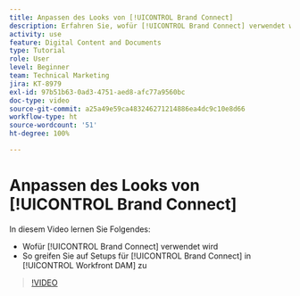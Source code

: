 ```yaml
---
title: Anpassen des Looks von [!UICONTROL Brand Connect]
description: Erfahren Sie, wofür [!UICONTROL Brand Connect] verwendet wird und wie Sie auf Setups für [!UICONTROL Brand Connect] in [!UICONTROL Workfront DAM] zugreifen können.
activity: use
feature: Digital Content and Documents
type: Tutorial
role: User
level: Beginner
team: Technical Marketing
jira: KT-8979
exl-id: 97b51b63-0ad3-4751-aed8-afc77a9560bc
doc-type: video
source-git-commit: a25a49e59ca483246271214886ea4dc9c10e8d66
workflow-type: ht
source-wordcount: '51'
ht-degree: 100%

---
```


# Anpassen des Looks von [!UICONTROL Brand Connect]

In diesem Video lernen Sie Folgendes:

* Wofür [!UICONTROL Brand Connect] verwendet wird
* So greifen Sie auf Setups für [!UICONTROL Brand Connect] in [!UICONTROL Workfront DAM] zu

>[!VIDEO](https://video.tv.adobe.com/v/335241/?quality=12&learn=on)
